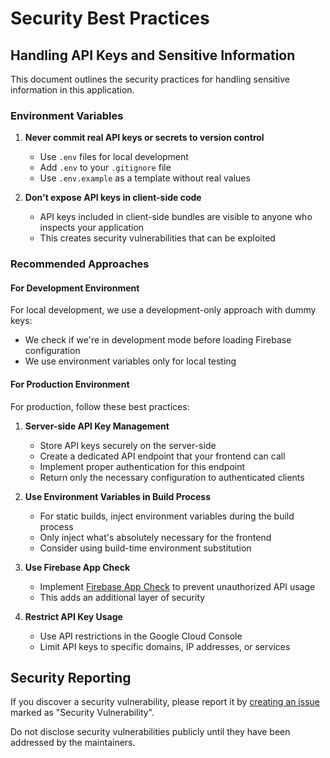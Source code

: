 # Security Best Practices

## Handling API Keys and Sensitive Information

This document outlines the security practices for handling sensitive information in this application.

### Environment Variables

1. **Never commit real API keys or secrets to version control**

   - Use `.env` files for local development
   - Add `.env` to your `.gitignore` file
   - Use `.env.example` as a template without real values

2. **Don't expose API keys in client-side code**
   - API keys included in client-side bundles are visible to anyone who inspects your application
   - This creates security vulnerabilities that can be exploited

### Recommended Approaches

#### For Development Environment

For local development, we use a development-only approach with dummy keys:

- We check if we're in development mode before loading Firebase configuration
- We use environment variables only for local testing

#### For Production Environment

For production, follow these best practices:

1. **Server-side API Key Management**

   - Store API keys securely on the server-side
   - Create a dedicated API endpoint that your frontend can call
   - Implement proper authentication for this endpoint
   - Return only the necessary configuration to authenticated clients

2. **Use Environment Variables in Build Process**

   - For static builds, inject environment variables during the build process
   - Only inject what's absolutely necessary for the frontend
   - Consider using build-time environment substitution

3. **Use Firebase App Check**

   - Implement [Firebase App Check](https://firebase.google.com/docs/app-check) to prevent unauthorized API usage
   - This adds an additional layer of security

4. **Restrict API Key Usage**
   - Use API restrictions in the Google Cloud Console
   - Limit API keys to specific domains, IP addresses, or services

## Security Reporting

If you discover a security vulnerability, please report it by [creating an issue](https://github.com/your-repo/issues/new) marked as "Security Vulnerability".

Do not disclose security vulnerabilities publicly until they have been addressed by the maintainers.
